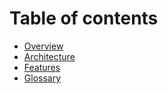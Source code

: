 # Table of contents

* [Overview](Overview.md)
* [Architecture](Architecture.md)
* [Features](Features.md)
* [Glossary](GLOSSARY.md)
